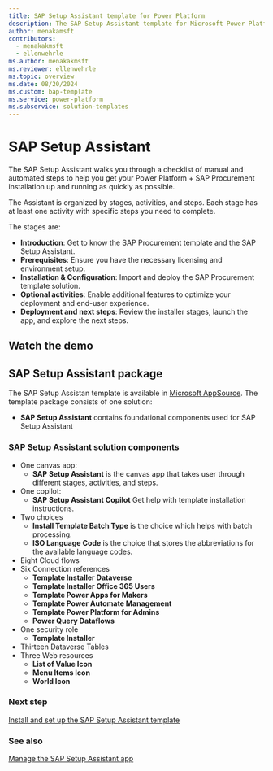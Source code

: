 ```yaml
---
title: SAP Setup Assistant template for Power Platform
description: The SAP Setup Assistant template for Microsoft Power Platform enables get Power Platform + SAP installation up.
author: menakamsft
contributors:
  - menakakmsft
  - ellenwehrle
ms.author: menakakmsft
ms.reviewer: ellenwehrle
ms.topic: overview
ms.date: 08/20/2024
ms.custom: bap-template
ms.service: power-platform
ms.subservice: solution-templates
---
```


# SAP Setup Assistant

The SAP Setup Assistant walks you through a checklist of manual and automated steps to help you get your Power Platform + SAP Procurement installation up and running as quickly as possible.

The Assistant is organized by stages, activities, and steps. Each stage has at least one activity with specific steps you need to complete.

The stages are:

- **Introduction**: Get to know the SAP Procurement template and the SAP Setup Assistant.
- **Prerequisites**: Ensure you have the necessary licensing and environment setup.
- **Installation & Configuration**: Import and deploy the SAP Procurement template solution.
- **Optional activities**: Enable additional features to optimize your deployment and end-user experience.
- **Deployment and next steps**: Review the installer stages, launch the app, and explore the next steps.

## Watch the demo

## SAP Setup Assistant package

The SAP Setup Assistan template is available in [Microsoft AppSource](<https://aka.ms/AccessSAPSetupAssistantTemplate>). The template package consists of one solution:

- **SAP Setup Assistant** contains foundational components used for SAP Setup Assistant

### SAP Setup Assistant solution components

- One canvas app:
  - **SAP Setup Assistant** is the canvas app that takes user through different stages, activities, and steps.
- One copilot:
  - **SAP Setup Assistant Copilot** Get help with template installation instructions.
- Two choices
  - **Install Template Batch Type** is the choice which helps with batch processing.
  - **ISO Language Code** is the choice that stores the abbreviations for the available language codes.
- Eight Cloud flows
- Six Connection references
  - **Template Installer Dataverse**
  - **Template Installer Office 365 Users**
  - **Template Power Apps for Makers**
  - **Template Power Automate Management**
  - **Template Power Platform for Admins**
  - **Power Query Dataflows**
- One security role
  - **Template Installer**
- Thirteen Dataverse Tables
- Three Web resources
  - **List of Value Icon**
  - **Menu Items Icon**
  - **World Icon**

### Next step

[Install and set up the SAP Setup Assistant template](install-and-set-up.md)

### See also

[Manage the SAP Setup Assistant app](manage.md)
